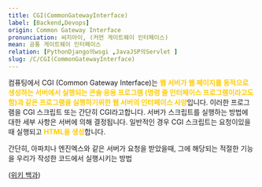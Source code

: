 ```yaml
---
title: CGI(CommonGatewayInterface)
label: [Backend,Devops]
origin: Common Gateway Interface
pronunciation: 씨지아이, (커먼 게이트웨이 인터페이스)
mean: 공통 게이트웨이 인터페이스
relation: [PythonDjango의wsgi ,JavaJSP의Servlet ]
slug: /C/CGI(CommonGatewayInterface)
---
```


<content>


<p>컴퓨팅에서 CGI (Common Gateway Interface)는 <span style='color:#FFCC00; font-weight:bold;'>
웹 서버가 웹 페이지를 동적으로 생성하는 서버에서 실행되는 콘솔 응용 프로그램 (명령 줄 인터페이스 프로그램이라고도 함)과 같은 프로그램을 실행하기위한 웹 서버의 인터페이스 사양</span>입니다. 이러한 프로그램을 CGI 스크립트 또는 간단히 CGI라고합니다. 서버가 스크립트를 실행하는 방법에 대한 세부 사항은 서버에 의해 결정됩니다. 일반적인 경우 CGI 스크립트는 요청이있을 때 실행되고 <span style='color:#FFCC00; font-weight:bold;'>
HTML을 생성</span>합니다.</p>
<p>간단히, 아파치나 엔진엑스와 같은 서버가 요청을 받았을때, 그에 해당되는 적절한 기능을 우리가 작성한 코드에서 실행시키는 방법</p>
<p>(<a href="https://en.wikipedia.org/wiki/Common_Gateway_Interface">위키 백과</a>)</p>


</content>
